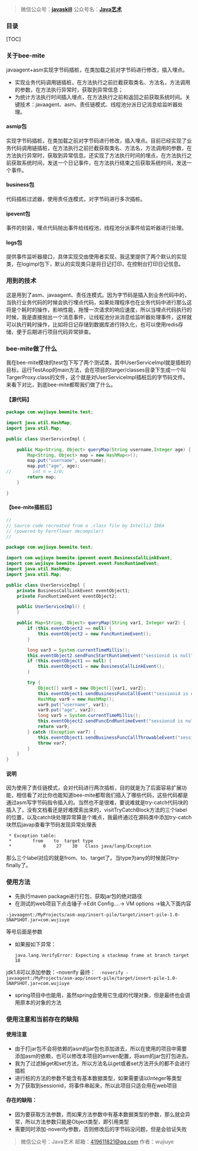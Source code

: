 >微信公众号：**[javaskill](#jump_10)**
 公众号名：**[Java艺术](#jump_10)**


### 目录

[TOC]

### 关于bee-mite

javaagent+asm实现字节码插桩，在类加载之前对字节码进行修改，插入埋点。
- 实现业务代码调用链插桩，在方法执行之前拦截获取类名、方法名，方法调用的参数，在方法执行异常时，获取到异常信息；
- 为统计方法执行时间插入埋点，在方法执行之前和返回之前获取系统时间。关键技术：javaagent、asm、责任链模式、线程池分派日记消息给监听器处理。 

#### asmip包

实现字节码插桩，在类加载之前对字节码进行修改，插入埋点。目前已经实现了业务代码调用链插桩，在方法执行之前拦截获取类名、方法名，方法调用的参数，在方法执行异常时，获取到异常信息。还实现了方法执行时间的埋点，在方法执行之前获取系统时间，发送一个日记事件，在方法执行结束之后获取系统时间，发送一个事件。

#### business包

代码插桩过滤器，使用责任连模式，对字节码进行多次插桩。
#### ipevent包

事件的封装，埋点代码抛出事件给线程池，线程池分派事件给监听器进行处理。
#### logs包

提供事件监听器接口，具体实现交由使用者实现，我这里提供了两个默认的实现类，在logimpl包下，默认的实现类只是将日记打印，在控制台打印日记信息。

### 用到的技术

这是用到了asm、javaagent、责任连模式。因为字节码是插入到业务代码中的，当执行业务代码的时候会执行埋点代码，如果处理程序也在业务代码中进行那么这将是个耗时的操作，影响性能，拖慢一次请求的响应速度，所以当埋点代码执行的时候，我是直接抛出一个消息事件，让线程池分派消息给监听器处理事件，这样就可以执行耗时操作，比如将日记存储到数据库进行持久化，也可以使用redis存储，便于后期进行项目代码异常排查。

### bee-mite做了什么

我在bee-mite模块的test包下写了两个测试类，其中UserServiceImpl就是插桩的目标，运行TestAop的main方法，会在项目的targer/classes目录下生成一个叫TargerProxy.class的文件，这个就是对UserServiceImpl插桩后的字节码文件。来看下对比，到底bee-mite都帮我们做了什么。

#### 【源代码】
```java
package com.wujiuye.beemite.test;

import java.util.HashMap;
import java.util.Map;

public class UserServiceImpl {

    public Map<String, Object> queryMap(String username,Integer age) {
        Map<String, Object> map = new HashMap<>();
        map.put("username", username);
        map.put("age", age);
//        int n = 1/0;
        return map;
    }

}
```
#### 【bee-mite插桩后】
```java
//
// Source code recreated from a .class file by IntelliJ IDEA
// (powered by Fernflower decompiler)
//

package com.wujiuye.beemite.test;

import com.wujiuye.beemite.ipevent.event.BusinessCallLinkEvent;
import com.wujiuye.beemite.ipevent.event.FuncRuntimeEvent;
import java.util.HashMap;
import java.util.Map;

public class UserServiceImpl {
    private BusinessCallLinkEvent eventObject1;
    private FuncRuntimeEvent eventObject2;

    public UserServiceImpl() {
    }

    public Map<String, Object> queryMap(String var1, Integer var2) {
        if (this.eventObject2 == null) {
            this.eventObject2 = new FuncRuntimeEvent();
        }

        long var3 = System.currentTimeMillis();
        this.eventObject2.sendFuncStartRuntimeEvent("sessionid is null", "com/wujiuye/beemite/test/UserServiceImpl", "queryMap", var3);
        if (this.eventObject1 == null) {
            this.eventObject1 = new BusinessCallLinkEvent();
        }

        try {
            Object[] var8 = new Object[]{var1, var2};
            this.eventObject1.sendBusinessFuncCallEvent("sessionid is null", "com/wujiuye/beemite/test/UserServiceImpl", "queryMap", var8);
            HashMap var9 = new HashMap();
            var9.put("username", var1);
            var9.put("age", var2);
            long var5 = System.currentTimeMillis();
            this.eventObject2.sendFuncEndRuntimeEvent("sessionid is null", "com/wujiuye/beemite/test/UserServiceImpl", "queryMap", var5);
            return var9;
        } catch (Exception var7) {
            this.eventObject1.sendBusinessFuncCallThrowableEvent("sessionid is null", "com/wujiuye/beemite/test/UserServiceImpl", "queryMap", var7);
            throw var7;
        }
    }
}
```
#### 说明

因为使用了责任链模式，会对代码进行两次插桩，目的就是为了后面容易扩展功能，相信看了对比你也能知道bee-mite都帮我们插入了哪些代码，这些代码都是通过asm写字节码指令插入的。当然也不是很难，要说难就是try-catch代码块的插入了，没有文档看还是好难摸索出来的，visitTryCatchBlock方法的三个label的位置，以及catch块处理异常算是个难点，我最终通过在源码类中添加try-catch块然后javap查看字节码发现异常处理表

```
 * Exception table:
 *        from    to  target type
 *            0    27    30   Class java/lang/Exception
```
那么三个label对应的就是from、to、target了。当type为any的时候就只try-finally了。


### 使用方法

   - 先执行maven package进行打包，获取jar包的绝对路径
   - 在测试的web项目下点击锤子->Edit Config....-> VM options ->输入下面内容
   ``` 
   -javaagent:/MyProjects/asm-aop/insert-pile/target/insert-pile-1.0-SNAPSHOT.jar=com.wujiuye 
   ```
   等号后面是参数
  - 如果报如下异常：
       ```
       java.lang.VerifyError: Expecting a stackmap frame at branch target 18
       ```
 jdk1.8可以添加参数：-noverify   最终：
       ``` 
       -noverify -javaagent:/MyProjects/asm-aop/insert-pile/target/insert-pile-1.0-SNAPSHOT.jar=com.wujiuye
       ```
 
   - spring项目中也能用，虽然spring会使用它生成的代理对象，但是最终也会调用原本的对象的方法

### 使用注意和当前存在的缺陷

#### 使用注意

- 由于打jar包不会将依赖的asm的jar包也添加进去，所以在使用的项目中需要添加asm的依赖，也可以修改本项目的amven配置，将asm的jar包打包进去。
- 我为了过滤掉get和set方法，所以方法名以get或者set方法开头的都不会进行插桩
- 进行桩的方法的参数不能含有基本数据类型，如果需要请以Integer等类型
- 为了获取到sessionid，将事件串起来，所以此项目只适合用在web项目

#### 存在的缺陷：

- 因为要获取方法参数，而如果方法参数中有基本数据类型的参数，那么就会异常，所以方法参数只能是Object类型，即引用类型
- 需要同时添加-noverify参数，否则修改后的字节码没问题，但是会验证失败


>微信公众号：Java艺术
 邮箱：419611821@qq.com
 作者：wujiuye


